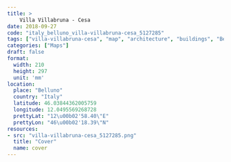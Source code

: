 ```yaml
---
title: > 
    Villa Villabruna - Cesa
date: 2018-09-27
code: "italy_belluno_villa-villabruna-cesa_5127285"
tags: ["villa-villabruna-cesa", "map", "architecture", "buildings", "Belluno", "Italy"]
categories: ["Maps"]
draft: false
format:
  width: 210
  height: 297
  unit: 'mm'
location:
  place: "Belluno"
  country: "Italy"
  latitude: 46.03844362005759
  longitude: 12.0495569268728
  prettyLat: "12\u00b02'58.40\"E"
  prettyLon: "46\u00b02'18.39\"N"
resources:
- src: "villa-villabruna-cesa_5127285.png"
  title: "Cover"
  name: cover
---
```

